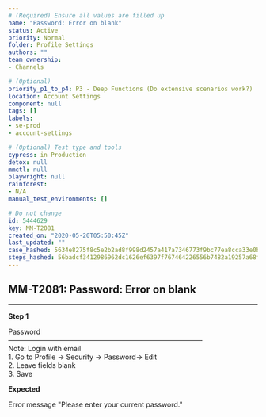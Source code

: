 ```yaml
---
# (Required) Ensure all values are filled up
name: "Password: Error on blank"
status: Active
priority: Normal
folder: Profile Settings
authors: ""
team_ownership: 
- Channels

# (Optional)
priority_p1_to_p4: P3 - Deep Functions (Do extensive scenarios work?)
location: Account Settings
component: null
tags: []
labels: 
- se-prod
- account-settings

# (Optional) Test type and tools
cypress: in Production
detox: null
mmctl: null
playwright: null
rainforest: 
- N/A
manual_test_environments: []

# Do not change
id: 5444629
key: MM-T2081
created_on: "2020-05-20T05:50:45Z"
last_updated: ""
case_hashed: 5634e8275f8c5e2b2ad8f998d2457a417a7346773f9bc77ea8cca33e0bbd2a55195cb70ffdf9ef959e84db6d1168ddf1
steps_hashed: 56badcf3412986962dc1626ef6397f767464226556b7482a19257a68f47c16b956f8a83bba7ab74442f21109a21bfdd1
---
```


<!-- (Auto-generated) Based on frontmatter's "key" and "name" -->

## MM-T2081: Password: Error on blank

---

**Step 1**

Password\
————————————————————————————\
Note: Login with email\
1\. Go to Profile -> Security -> Password-> Edit\
2\. Leave fields blank\
3\. Save

**Expected**

Error message "Please enter your current password."
